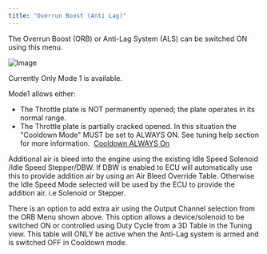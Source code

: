 ```yaml
---
title: "Overrun Boost (Anti Lag)"
---
```


The Overrun Boost (ORB) or Anti-Lag System (ALS) can be switched ON using this menu.&nbsp;


![Image](</lib/NewItem36.png>)


Currently Only Mode 1 is available.&nbsp;


Mode1 allows either:

* The Throttle plate is NOT permanently opened; the plate operates in its normal range.&nbsp;
* The Throttle plate is partially cracked opened. In this situation the "Cooldown Mode" MUST be set to ALWAYS ON. See tuning help section for more information.&nbsp; [Cooldown ALWAYS On](<CooldownALWAYSOn.md>)


Additional air is bleed into the engine using the existing Idle Speed Solenoid /Idle Speed Stepper/DBW. If DBW is enabled to ECU will automatically use this to provide addition air by using an Air Bleed Override Table. Otherwise the Idle Speed Mode selected will be used by the ECU to provide the addition air. i.e Solenoid or Stepper.&nbsp;


There is an option to add extra air using the Output Channel selection from the ORB Menu shown above. This option allows a device/solenoid to be switched ON or controlled using Duty Cycle from a 3D Table in the Tuning view. This table will ONLY be active when the Anti-Lag system is armed and is switched OFF in Cooldown mode.